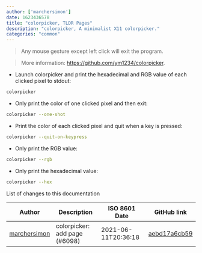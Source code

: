 ```yaml
---
author: ['marchersimon']
date: 1623436578
title: "colorpicker, TLDR Pages"
description: "colorpicker, A minimalist X11 colorpicker."
categories: "common"
---
```

> Any mouse gesture except left click will exit the program.

> More information: <https://github.com/ym1234/colorpicker>.

- Launch colorpicker and print the hexadecimal and RGB value of each clicked pixel to stdout:

```bash
colorpicker
```

- Only print the color of one clicked pixel and then exit:

```bash
colorpicker --one-shot
```

- Print the color of each clicked pixel and quit when a key is pressed:

```bash
colorpicker --quit-on-keypress
```

- Only print the RGB value:

```bash
colorpicker --rgb
```

- Only print the hexadecimal value:

```bash
colorpicker --hex
```
List of changes to this documentation


Author | Description | ISO 8601 Date | GitHub link
------|-----|-----|-----
[marchersimon](mailto:50295997+marchersimon@users.noreply.github.com) | colorpicker: add page (#6098) | 2021-06-11T20:36:18 | [aebd17a6cb59](https://github.com/tldr-pages/tldr/commit/aebd17a6cb5959d076a83c278b122b48a1e3b40d)

